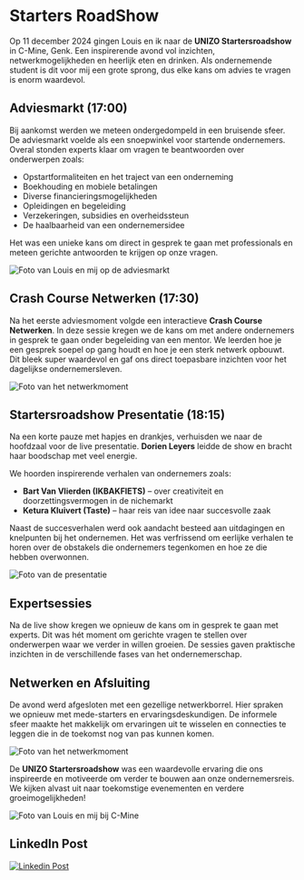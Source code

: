 # Starters RoadShow

Op 11 december 2024 gingen Louis en ik naar de **UNIZO Startersroadshow** in C-Mine, Genk. Een inspirerende avond vol inzichten, netwerkmogelijkheden en heerlijk eten en drinken. Als ondernemende student is dit voor mij een grote sprong, dus elke kans om advies te vragen is enorm waardevol. 

## Adviesmarkt (17:00)

Bij aankomst werden we meteen ondergedompeld in een bruisende sfeer. De adviesmarkt voelde als een snoepwinkel voor startende ondernemers. Overal stonden experts klaar om vragen te beantwoorden over onderwerpen zoals:

- Opstartformaliteiten en het traject van een onderneming
- Boekhouding en mobiele betalingen
- Diverse financieringsmogelijkheden
- Opleidingen en begeleiding
- Verzekeringen, subsidies en overheidssteun
- De haalbaarheid van een ondernemersidee

Het was een unieke kans om direct in gesprek te gaan met professionals en meteen gerichte antwoorden te krijgen op onze vragen. 

![Foto van Louis en mij op de adviesmarkt](fotos/adviesmarkt.jpg)

## Crash Course Netwerken (17:30)

Na het eerste adviesmoment volgde een interactieve **Crash Course Netwerken**. In deze sessie kregen we de kans om met andere ondernemers in gesprek te gaan onder begeleiding van een mentor. We leerden hoe je een gesprek soepel op gang houdt en hoe je een sterk netwerk opbouwt. Dit bleek super waardevol en gaf ons direct toepasbare inzichten voor het dagelijkse ondernemersleven.

![Foto van het netwerkmoment](fotos/netwerk.jpg)

## Startersroadshow Presentatie (18:15)

Na een korte pauze met hapjes en drankjes, verhuisden we naar de hoofdzaal voor de live presentatie. **Dorien Leyers** leidde de show en bracht haar boodschap met veel energie. 

We hoorden inspirerende verhalen van ondernemers zoals:
- **Bart Van Vlierden (IKBAKFIETS)** – over creativiteit en doorzettingsvermogen in de nichemarkt
- **Ketura Kluivert (Taste)** – haar reis van idee naar succesvolle zaak

Naast de succesverhalen werd ook aandacht besteed aan uitdagingen en knelpunten bij het ondernemen. Het was verfrissend om eerlijke verhalen te horen over de obstakels die ondernemers tegenkomen en hoe ze die hebben overwonnen.

![Foto van de presentatie](fotos/presentatie.jpg)

## Expertsessies 

Na de live show kregen we opnieuw de kans om in gesprek te gaan met experts. Dit was hét moment om gerichte vragen te stellen over onderwerpen waar we verder in willen groeien. De sessies gaven praktische inzichten in de verschillende fases van het ondernemerschap.

## Netwerken en Afsluiting

De avond werd afgesloten met een gezellige netwerkborrel. Hier spraken we opnieuw met mede-starters en ervaringsdeskundigen. De informele sfeer maakte het makkelijk om ervaringen uit te wisselen en connecties te leggen die in de toekomst nog van pas kunnen komen.

![Foto van het netwerkmoment](fotos/netwerkmoment.jpg)

De **UNIZO Startersroadshow** was een waardevolle ervaring die ons inspireerde en motiveerde om verder te bouwen aan onze ondernemersreis. We kijken alvast uit naar toekomstige evenementen en verdere groeimogelijkheden!

![Foto van Louis en mij bij C-Mine](fotos/c-mine.jpg)

## LinkedIn Post

[![Linkedin Post](fotos/roadLinkedin.jpg)]([https://www.linkedin.com/feed/update/urn:li:activity:7282346401458470914/])
